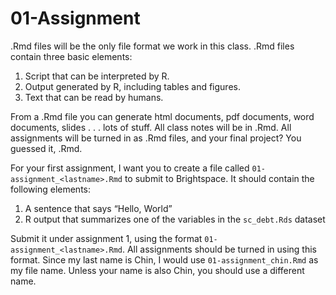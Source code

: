 01-Assignment
================

.Rmd files will be the only file format we work in this class. .Rmd
files contain three basic elements:

1.  Script that can be interpreted by R.
2.  Output generated by R, including tables and figures.  
3.  Text that can be read by humans.

From a .Rmd file you can generate html documents, pdf documents, word
documents, slides . . . lots of stuff. All class notes will be in .Rmd.
All assignments will be turned in as .Rmd files, and your final project?
You guessed it, .Rmd.

For your first assignment, I want you to create a file called
`01-assignment_<lastname>.Rmd` to submit to Brightspace. It should
contain the following elements:

1.  A sentence that says “Hello, World”
2.  R output that summarizes one of the variables in the `sc_debt.Rds`
    dataset

Submit it under assignment 1, using the format
`01-assignment_<lastname>.Rmd`. All assignments should be turned in
using this format. Since my last name is Chin, I would use
`01-assignment_chin.Rmd` as my file name. Unless your name is also Chin,
you should use a different name.
